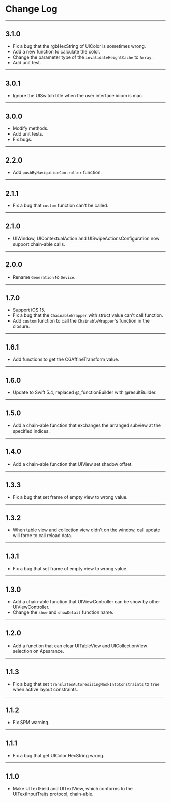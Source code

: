 # Change Log

-----

## 3.1.0

* Fix a bug that the rgbHexString of UIColor is sometimes wrong.
* Add a new function to calculate the color.
* Change the parameter type of the `invalidateHeightCache` to `Array`.
* Add unit test.

-----

## 3.0.1

* Ignore the UISwitch title when the user interface idiom is mac.

-----

## 3.0.0

* Modify methods.
* Add unit tests.
* Fix bugs.

-----

## 2.2.0

* Add `pushByNavigationController` function.

-----

## 2.1.1

* Fix a bug that `custom` function can't be called.

-----

## 2.1.0

* UIWindow, UIContextualAction and UISwipeActionsConfiguration now support chain-able calls.

---

## 2.0.0

* Rename `Generation` to `Device`.

---

## 1.7.0

* Support iOS 15.
* Fix a bug that the `ChainableWrapper` with struct value can't call function.
* Add `custom` function to call the `ChainableWrapper`'s function in the closure.

---

## 1.6.1

* Add functions to get the CGAffineTransform value.

---

## 1.6.0

* Update to Swift 5.4, replaced @_functionBuilder with @resultBuilder.

---

## 1.5.0

* Add a chain-able function that exchanges the arranged subview at the specified indices.

---

## 1.4.0

* Add a chain-able function that UIView set shadow offset.

---

## 1.3.3

* Fix a bug that set frame of empty view to wrong value.

---

## 1.3.2

* When table view and collection view didn't on the window, call update will force to call reload data.

---

## 1.3.1

* Fix a bug that set frame of empty view to wrong value.

---

## 1.3.0

* Add a chain-able function that UIViewController can be show by other UIViewController.
* Change the `show` and `showDetail` function name.

---

## 1.2.0

* Add a function that can clear UITableView and UICollectionView selection on Apearance.

---

## 1.1.3

* Fix a bug that set `translatesAutoresizingMaskIntoConstraints` to `true` when active layout constraints.

---

## 1.1.2

* Fix SPM warning.

---

## 1.1.1

* Fix a bug that get UIColor HexString wrong.

---

## 1.1.0

* Make UITextField and UITextView, which conforms to the UITextInputTraits protocol, chain-able.
